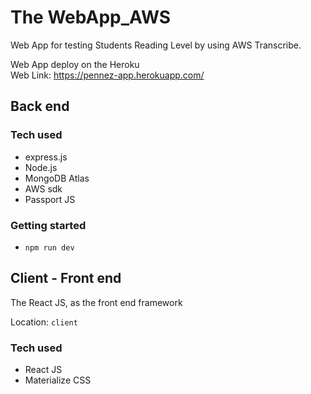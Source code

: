 # The WebApp_AWS

Web App for testing Students Reading Level by using AWS Transcribe. <br>

Web App deploy on the Heroku <br>
Web Link: https://pennez-app.herokuapp.com/


## Back end

### Tech used

* express.js
* Node.js
* MongoDB Atlas
* AWS sdk
* Passport JS

### Getting started

* `npm run dev`

## Client - Front end

The React JS, as the front end framework <br>

Location: `client`


### Tech used

* React JS
* Materialize CSS






